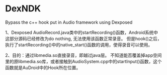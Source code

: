 # DexNDK
Bypass the c++ hook put in Audio framework using Dexposed

1、Dexposed AudioRecord.java类中的startRecording()函数，Android系统中这部分源码已经修改为do nothing, 无法使用该函数正常录音。
但是hook()之后，执行了startRecording()中的native_start()函数的调用，使得录音可以使用。

2、目的：通过libmedia.so直接录音，即越过java层。
不知道能否覆盖掉app空间里的原libmedia.so库，或者接触到AudioSystem.cpp中的startInput()函数，这个函数就是AuDroid中的Hook所在位置。
